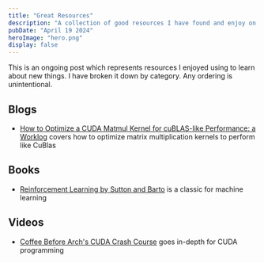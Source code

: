 ```yaml
---
title: "Great Resources"
description: "A collection of good resources I have found and enjoy on the internet. An ongoing project"
pubDate: "April 19 2024"
heroImage: "hero.png"
display: false
---
```


This is an ongoing post which represents resources I enjoyed using to learn about new things. I have broken it down by category. Any ordering is unintentional.

## Blogs

- [How to Optimize a CUDA Matmul Kernel for cuBLAS-like Performance: a Worklog](https://siboehm.com/articles/22/CUDA-MMM) covers how to optimize matrix multiplication kernels to perform like CuBlas

## Books

- [Reinforcement Learning by Sutton and Barto](https://www.andrew.cmu.edu/course/10-703/textbook/BartoSutton.pdf) is a classic for machine learning

## Videos

- [Coffee Before Arch's CUDA Crash Course](https://www.youtube.com/watch?v=cuCWbztXk4Y&list=PLxNPSjHT5qvu4Q2UElj3HUCh2lpSooQWo) goes in-depth for CUDA programming
